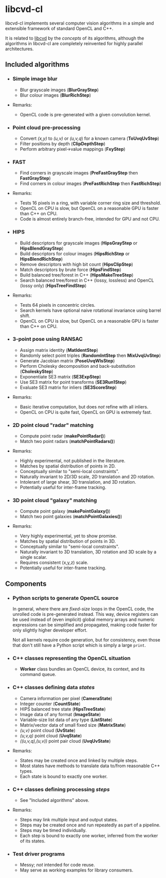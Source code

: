 libcvd-cl
=========

libcvd-cl implements several computer vision algorithms in a simple
and extensible framework of standard OpenCL and C++.

It is related to
<a href="http://savannah.nongnu.org/projects/libcvd">libcvd</a>
by the <i>concepts</i> of its algorithms, although the algorithms in libcvd-cl are
completely reinvented for highly parallel architectures.



Included algorithms
-------------------

*   <h3>Simple image blur</h3>

    *   Blur grayscale images (<b>BlurGrayStep</b>)
    *   Blur colour images (<b>BlurRichStep</b>)

*   Remarks:

    *   OpenCL code is pre-generated with a given convolution kernel.



*   <h3>Point cloud pre-processing</h3>

    *   Convert <i>(x,y)</i> to <i>(u,v)</i> or <i>(u,v,q</i>) for a known camera (<b>ToUvqUvStep</b>)
    *   Filter positions by depth (<b>ClipDepthStep</b>)
    *   Perform arbitrary pixel->value mappings (<b>FxyStep</b>)



*   <h3>FAST</h3>

    *   Find corners in grayscale images (<b>PreFastGrayStep</b> then <b>FastGrayStep</b>)
    *   Find corners in colour images (<b>PreFastRichStep</b> then <b>FastRichStep</b>)

*   Remarks:

    *   Tests 16 pixels in a ring, with variable corner ring size and threshold.
    *   OpenCL on CPU is slow, but OpenCL on a reasonable GPU is faster than C++ on CPU.
    *   Code is almost entirely branch-free, intended for GPU and not CPU.



*   <h3>HIPS</h3>

    *   Build descriptors for grayscale images (<b>HipsGrayStep</b> or <b>HipsBlendGrayStep</b>)
    *   Build descriptors for colour images (<b>HipsRichStep</b> or <b>HipsBlendRichStep</b>)
    *   Remove descriptors with high bit count (<b>HipsClipStep</b>)
    *   Match descriptors by brute force (<b>HipsFindStep</b>)
    *   Build balanced tree/forest in C++ (<b>HipsMakeTreeStep</b>)
    *   Search balanced tree/forest in C++ (lossy, lossless) and OpenCL (lossy only) (<b>HipsTreeFindStep</b>)

*   Remarks:

    *   Tests 64 pixels in concentric circles.
    *   Search kernels have optional naive rotational invariance using barrel shift.
    *   OpenCL on CPU is slow, but OpenCL on a reasonable GPU is faster than C++ on CPU.



*   <h3>3-point pose using RANSAC</h3>

    *   Assign matrix identity (<b>MatIdentStep</b>)
    *   Randomly select point triples (<b>RandomIntStep</b> then <b>MixUvqUvStep</b>)
    *   Generate Jacobian matrix (<b>PoseUvqWlsStep</b>)
    *   Perform Cholesky decomposition and back-substitution (<b>CholeskyStep</b>)
    *   Exponentiate SE3 matrix (<b>SE3ExpStep</b>)
    *   Use SE3 matrix for point transforms (<b>SE3Run1Step</b>)
    *   Evaluate SE3 matrix for inliers (<b>SE3ScoreStep</b>)

*   Remarks:

    *   Basic iterative computation, but does <i>not</i> refine with all inliers.
    *   OpenCL on CPU is quite fast, OpenCL on GPU is extremely fast.



*   <h3>2D point cloud "radar" matching</h3>

    *   Compute point radar (<b>makePointRadar()</b>)
    *   Match two point radars (<b>matchPointRadars()</b>)

* Remarks:

    *   Highly experimental, not published in the literature.
    *   Matches by spatial distribution of points in 2D.
    *   Conceptually similar to "semi-local constraints".
    *   Naturally invariant to 2D/3D scale, 2D translation and 2D rotation.
    *   Intolerant of large shear, 3D translation, and 3D rotation.
    *   Potentially useful for inter-frame tracking.



*   <h3>3D point cloud "galaxy" matching</h3>

    *   Compute point galaxy (<b>makePointGalaxy()</b>)
    *   Match two point galaxies (<b>matchPointGalaxies()</b>)

* Remarks:

    *   Very highly experimental, yet to show promise.
    *   Matches by spatial distribution of points in 3D.
    *   Conceptually similar to "semi-local constraints".
    *   Naturally invariant to 3D translation, 3D rotation and 3D scale by a single scalar.
    *   Requires consistent (x,y,z) scale.
    *   Potentially useful for inter-frame tracking.



Components
----------

*   <h3>Python scripts to generate OpenCL source</h3>

    In general, where there are <i>fixed-size</i> loops in the OpenCL code,
    the unrolled code is pre-generated instead.  This way, device registers can be used
    instead of (even implicit) global memory arrays and numeric expressions can be
    simplified and propagated, making code faster for only slightly higher developer effort.

    Not all kernels require code generation, but for consistency, even those that
    don't still have a Python script which is simply a large <code>print</code>.



*   <h3>C++ classes representing the OpenCL situation</h3>

    *   <b>Worker</b> class bundles an OpenCL device, its context, and its command queue.



*   <h3>C++ classes defining data <i>states</i></h3>

    *   Camera information per pixel (<b>CameraState</b>)
    *   Integer counter (<b>CountState</b>)
    *   HIPS balanced tree state (<b>HipsTreeState</b>)
    *   Image data of any format (<b>ImageState</b>)
    *   Variable-size list data of any type (<b>ListState</b>)
    *   Matrix/vector data of small fixed size (<b>MatrixState</b>)
    *   <i>(u,v)</i> point cloud (<b>UvState</b>)
    *   <i>(u,v,q)</i> point cloud (<b>UvqState</b>)
    *   <i>((u,v,q),(u,v))</i> point pair cloud (<b>UvqUvState</b>)

*   Remarks:

    *   States may be created once and linked by multiple steps.
    *   Most states have methods to translate data to/from reasonable C++ types.
    *   Each state is bound to exactly one worker.



*   <h3>C++ classes defining processing <i>steps</i></h3>

    *   See "Included algorithms" above.

*   Remarks:

    *   Steps may link multiple input and output states.
    *   Steps may be created once and run repeatedly as part of a pipeline.
    *   Steps may be timed individually.
    *   Each step is bound to exactly one worker, inferred from the worker of its states.



*   <h3>Test driver programs</h3>

    *   Messy; <i>not</i> intended for code reuse.
    *   May serve as working examples for library consumers.
